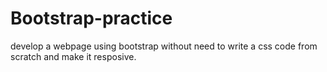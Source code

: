 # Bootstrap-practice
develop a webpage using bootstrap without need to write a css code from scratch and make it resposive.
